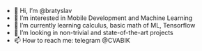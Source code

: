 - 👋 Hi, I’m @bratyslav
- 👀 I’m interested in Mobile Development and Machine Learning
- 🌱 I’m currently learning calculus, basic math of ML, Tensorflow
- 💞️ I’m looking in non-trivial and state-of-the-art projects
- 📫 How to reach me: telegram @CVABIK

<!---
bratyslav/bratyslav is a ✨ special ✨ repository because its `README.md` (this file) appears on your GitHub profile.
You can click the Preview link to take a look at your changes.
--->
